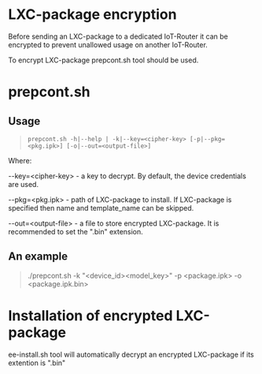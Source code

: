 # LXC-package encryption

Before sending an LXC-package to a dedicated IoT-Router it can be
encrypted to prevent unallowed usage on another IoT-Router.

To encrypt LXC-package prepcont.sh tool should be used.

# prepcont.sh

## Usage

> 
> 
>     prepcont.sh -h|--help | -k|--key=<cipher-key> [-p|--pkg=<pkg.ipk>] [-o|--out=<output-file>]

Where:

\--key=\<cipher-key\> - a key to decrypt. By default, the device
credentials are used.

\--pkg=\<pkg.ipk\> - path of LXC-package to install. If LXC-package is
specified then name and template\_name can be skipped.

\--out=\<output-file\> - a file to store encrypted LXC-package. It is
recommended to set the ".bin" extension.

## An example

> ./prepcont.sh -k "\<device\_id\>\<model\_key\>" -p \<package.ipk\> -o
> \<package.ipk.bin\>

  

# Installation of encrypted LXC-package

ee-install.sh tool will automatically decrypt an encrypted LXC-package
if its extention is ".bin"
